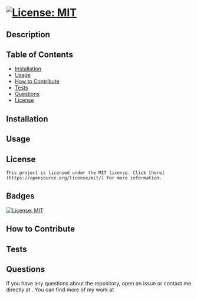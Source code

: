#  [![License: MIT](https://img.shields.io/badge/License-MIT-yellow.svg)](https://opensource.org/licenses/MIT)
  
  ## Description

  

  ## Table of Contents

  - [Installation](#installation)
  - [Usage](#usage)
  - [How to Contribute](#contributing)
  - [Tests](#tests)
  - [Questions](#questions)
  - [License](#license)
  

  ## Installation

  

  ## Usage 

  

  ## License 
    
    This project is licensed under the MIT license. Click [here](https://opensource.org/license/mit/) for more information.

  ## Badges

  [![License: MIT](https://img.shields.io/badge/License-MIT-yellow.svg)](https://opensource.org/licenses/MIT)
  
  ## How to Contribute

  

  ## Tests

  

  ## Questions

  If you have any questions about the repository, open an issue or contact me directly at . You can find more of my work at[](https://github.com//)
